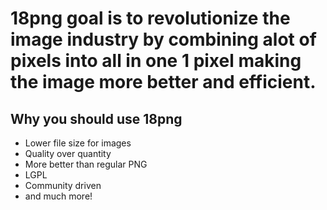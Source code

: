 # 18png goal is to revolutionize the image industry by combining alot of pixels into all in one 1 pixel making the image more better and efficient.

## Why you should use 18png
- Lower file size for images
- Quality over quantity
- More better than regular PNG
- LGPL
- Community driven
- and much more!
